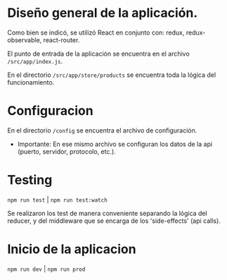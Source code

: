 # Diseño general de la aplicación.
Como bien se indicó, se utilizó React en conjunto con: redux, redux-observable, react-router.

El punto de entrada de la aplicación se encuentra en el archivo `/src/app/index.js`.

En el directorio `/src/app/store/products` se encuentra toda la lógica del funcionamiento.

# Configuracion
En el directorio `/config` se encuentra el archivo de configuración.
* Importante: En ese mismo archivo se configuran los datos de la api (puerto, servidor, protocolo, etc.).

# Testing
`npm run test` | `npm run test:watch`

Se realizaron los test de manera conveniente separando la lógica del reducer, y del middleware
que se encarga de los 'side-effects' (api calls).

# Inicio de la aplicacion
`npm run dev` | `npm run prod`
